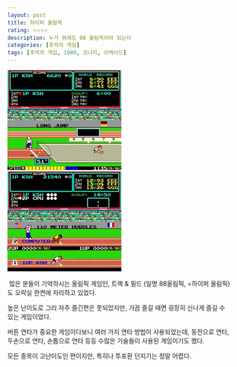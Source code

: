 ```yaml
---
layout: post
title: 하이퍼 올림픽
rating: ⭐️⭐️⭐️⭐️
description: 누가 뭐래도 88 올림픽이라 읽는다
categories: [추억의 게임]
tags: [추억의 게임, 1989, 코나미, 아케이드]
---
```


![hyper_olympic_01](../../images/2002/hyper_olympic_01.jpg)
![hyper_olympic_02](../../images/2002/hyper_olympic_02.jpg)


 많은 분들이 기억하시는 올림픽 게임인, 트랙 & 필드 (일명 88올림픽, =하이퍼 올림픽)도 오락실 한켠에 자리하고 있었다.

높은 난이도로 그리 자주 즐긴편은 못되었지만, 가끔 즐길 때면 굉장히 신나게 즐길 수 있는 게임이었다. 

버튼 연타가 중요한 게임이다보니 여러 가지 연타 방법이 사용되었는데, 동전으로 연타, 두손으로 연타, 손톱으로 연타 등등 수많은 기술들이 사용된 게임이기도 했다.

모든 종목이 고난이도인 편이지만, 특히나 투포환 던지기는 정말 어렵다.